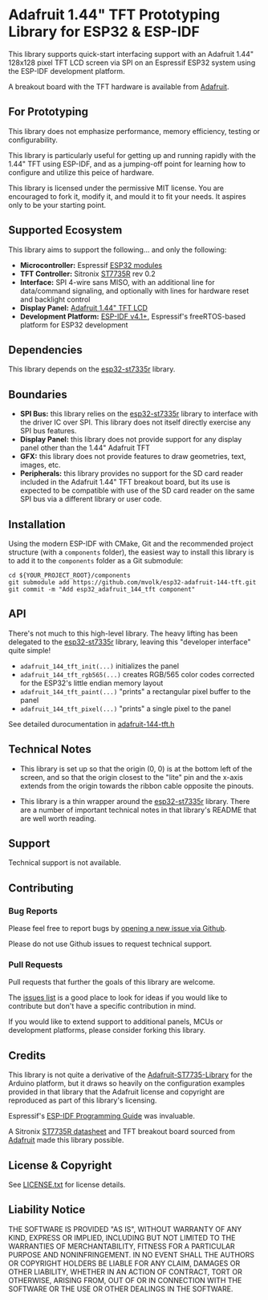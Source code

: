 # Adafruit 1.44" TFT Prototyping Library for ESP32 & ESP-IDF

This library supports quick-start interfacing support
with an Adafruit 1.44" 128x128 pixel TFT LCD screen via
SPI on an Espressif ESP32 system using the ESP-IDF
development platform.

A breakout board with the TFT hardware is available from
[Adafruit](https://www.adafruit.com/product/2088).

## For Prototyping

This library does not emphasize performance, memory
efficiency, testing or configurability.

This library is particularly useful for getting up
and running rapidly with the 1.44" TFT using ESP-IDF,
and as a jumping-off point for learning how to
configure and utilize this peice of hardware.

This library is licensed under the permissive MIT
license. You are encouraged to fork it, modify it,
and mould it to fit your needs. It aspires only to
be your starting point.

## Supported Ecosystem

This library aims to support the following... and only the following:

* **Microcontroller:** Espressif [ESP32 modules](https://www.espressif.com/en/products/modules/esp32)
* **TFT Controller:** Sitronix [ST7735R](https://cdn-shop.adafruit.com/datasheets/ST7735R_V0.2.pdf) rev 0.2
* **Interface:** SPI 4-wire sans MISO, with an
  additional line for data/command signaling, and
  optionally with lines for hardware reset and backlight control
* **Display Panel:** [Adafruit 1.44" TFT LCD](https://www.adafruit.com/product/2088)
* **Development Platform:** [ESP-IDF v4.1+](https://docs.espressif.com/projects/esp-idf/en/latest/esp32/index.html),
  Espressif's freeRTOS-based platform for ESP32 development

## Dependencies

This library depends on the
[esp32-st7335r](https://github.com/mvolk/esp32-st7735r)
library.

## Boundaries

* **SPI Bus:** this library relies on the
  [esp32-st7335r](https://github.com/mvolk/esp32-st7735r)
  library to interface with the driver IC over SPI. This
  library does not itself directly exercise any SPI bus
  features.
* **Display Panel:** this library does not provide support
  for any display panel other than the 1.44" Adafruit TFT
* **GFX:** this library does not provide features to draw
  geometries, text, images, etc.
* **Peripherals:** this library provides no support for the
  SD card reader included in the Adafruit 1.44" TFT breakout
  board, but its use is expected to be compatible with use
  of the SD card reader on the same SPI bus via a different
  library or user code.

## Installation

Using the modern ESP-IDF with CMake, Git and the recommended
project structure (with a `components` folder), the easiest
way to install this library is to add it to the `components`
folder as a Git submodule:

```shell
cd ${YOUR_PROJECT_ROOT}/components
git submodule add https://github.com/mvolk/esp32-adafruit-144-tft.git
git commit -m "Add esp32_adafruit_144_tft component"

```

## API

There's not much to this high-level library. The
heavy lifting has been delegated to the
[esp32-st7335r](https://github.com/mvolk/esp32-st7735r)
library, leaving this "developer interface" quite
simple!

* `adafruit_144_tft_init(...)` initializes the panel
* `adafruit_144_tft_rgb565(...)` creates RGB/565 color codes
  corrected for the ESP32's little endian memory layout
* `adafruit_144_tft_paint(...)` "prints" a rectangular pixel
  buffer to the panel
* `adafruit_144_tft_pixel(...)` "prints" a single pixel to
  the panel

See detailed durocumentation in
[adafruit-144-tft.h](./include/adafruit-144-tft.h)

## Technical Notes

* This library is set up so that the origin (0, 0) is
  at the bottom left of the screen, and so that the origin
  closest to the "lite" pin and the x-axis extends from
  the origin towards the ribbon cable opposite the pinouts.

* This library is a thin wrapper around the
  [esp32-st7335r](https://github.com/mvolk/esp32-st7735r)
  library. There are a number of important technical
  notes in that library's README that are well worth
  reading.

## Support

Technical support is not available.

## Contributing

### Bug Reports

Please feel free to report bugs by
[opening a new issue via Github](https://github.com/mvolk/esp32-adafruit-144-tft/issues/new).

Please do not use Github issues to request technical support.

### Pull Requests

Pull requests that further the goals of this library are welcome.

The [issues list](https://github.com/mvolk/esp32-adafruit_144_tft/issues)
is a good place to look for ideas if you would like to contribute but
don't have a specific contribution in mind.

If you would like to extend support to additional panels, MCUs or
development platforms, please consider forking this library.

## Credits

This library is not quite a derivative of the [Adafruit-ST7735-Library](Adafruit-ST7735-Library)
for the Arduino platform, but it draws so heavily on the configuration
examples provided in that library that the Adafruit license and copyright
are reproduced as part of this library's licensing.

Espressif's [ESP-IDF Programming Guide](https://docs.espressif.com/projects/esp-idf/en/latest/esp32/index.html)
was invaluable.

A Sitronix [ST7735R datasheet](https://cdn-shop.adafruit.com/datasheets/ST7735R_V0.2.pdf)
and TFT breakout board sourced from [Adafruit](https://www.adafruit.com/)
made this library possible.

## License & Copyright

See [LICENSE.txt](./LICENSE.txt) for license details.

## Liability Notice

THE SOFTWARE IS PROVIDED "AS IS", WITHOUT WARRANTY OF ANY KIND, EXPRESS OR IMPLIED, INCLUDING BUT NOT LIMITED
TO THE WARRANTIES OF MERCHANTABILITY, FITNESS FOR A PARTICULAR PURPOSE AND NONINFRINGEMENT. IN NO EVENT SHALL
THE AUTHORS OR COPYRIGHT HOLDERS BE LIABLE FOR ANY CLAIM, DAMAGES OR OTHER LIABILITY, WHETHER IN AN ACTION OF
CONTRACT, TORT OR OTHERWISE, ARISING FROM, OUT OF OR IN CONNECTION WITH THE SOFTWARE OR THE USE OR OTHER
DEALINGS IN THE SOFTWARE.

